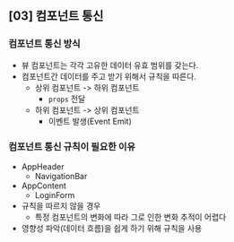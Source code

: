 ## [03] 컴포넌트 통신

### 컴포넌트 통신 방식
- 뷰 컴포넌트는 각각 고유한 데이터 유효 범위를 갖는다.
- 컴포넌트간 데이터를 주고 받기 위해서 규칙을 따른다.
    - 상위 컴포넌트 -> 하위 컴포넌트
        - `props` 전달
    - 하위 컴포넌트 -> 상위 컴포넌트
        - 이벤트 발생(Event Emit)

### 컴포넌트 통신 규칙이 필요한 이유
- AppHeader
    - NavigationBar
- AppContent
    - LoginForm
- 규칙을 따르지 않을 경우
    - 특정 컴포넌트의 변화에 따라 그로 인한 변화 추적이 어렵다
- 영향성 파악(데이터 흐름)을 쉽게 하기 위해 규칙을 사용

